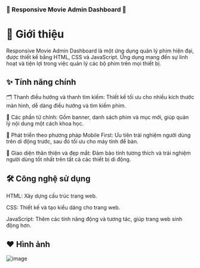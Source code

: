 ### 🌟 Responsive Movie Admin Dashboard 🌟
# 🚀 Giới thiệu
Responsive Movie Admin Dashboard là một ứng dụng quản lý phim hiện đại, được thiết kế bằng HTML, CSS và JavaScript. Ứng dụng mang đến sự linh hoạt và tiện lợi trong việc quản lý các bộ phim trên mọi thiết bị.

## ✨ Tính năng chính
🗂 Thanh điều hướng và thanh tìm kiếm: Thiết kế tối ưu cho nhiều kích thước màn hình, dễ dàng điều hướng và tìm kiếm phim.

🎥 Các phần tử chính: Gồm banner, danh sách phim và mục mới, giúp quản lý nội dung một cách khoa học.

📱 Phát triển theo phương pháp Mobile First: Ưu tiên trải nghiệm người dùng trên di động trước, sau đó tối ưu cho máy tính để bàn.

💎 Giao diện thân thiện và đẹp mắt: Đảm bảo tính tương thích và trải nghiệm người dùng tốt nhất trên tất cả các thiết bị di động.

## 🛠️ Công nghệ sử dụng
HTML: Xây dựng cấu trúc trang web.

CSS: Thiết kế và tạo kiểu dáng cho trang web.

JavaScript: Thêm các tính năng động và tương tác, giúp trang web sinh động hơn.

## ❤️ Hình ảnh
![image](https://github.com/user-attachments/assets/10632521-6460-46c6-af36-ed2bf7edd715)
